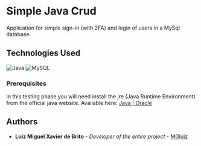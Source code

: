 # Simple Java Crud

Application for simple sign-in (with 2FA) and login of users in a MySql database.

## Technologies Used

![Java](https://img.shields.io/badge/java-%23CC342D.svg?style=for-the-badge&logo=openjdk&logoColor=white)
![MySQL](https://img.shields.io/badge/mysql-%2300f.svg?style=for-the-badge&logo=mysql&logoColor=white)

### Prerequisites

In this testing phase you will need install the jre (Java Runtime Environment) from the official java website.
Available here: [Java | Oracle](https://link-url-here.org)

## Authors

  - **Luiz Miguel Xavier de Brito** - *Developer of the entire project* -
    [MGluiz](https://github.com/MGLuiz)
